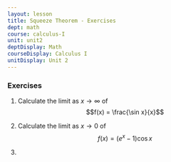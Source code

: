 ```yaml
---
layout: lesson
title: Squeeze Theorem - Exercises
dept: math
course: calculus-I
unit: unit2
deptDisplay: Math
courseDisplay: Calculus I
unitDisplay: Unit 2
---
```


### Exercises

1. Calculate the limit as $x\to \infty$ of 
$$f(x) = \frac{\sin x}{x}$$

2. Calculate the limit as $x\to 0$ of 
$$f(x) = (e^x - 1)\cos x$$

3. 
